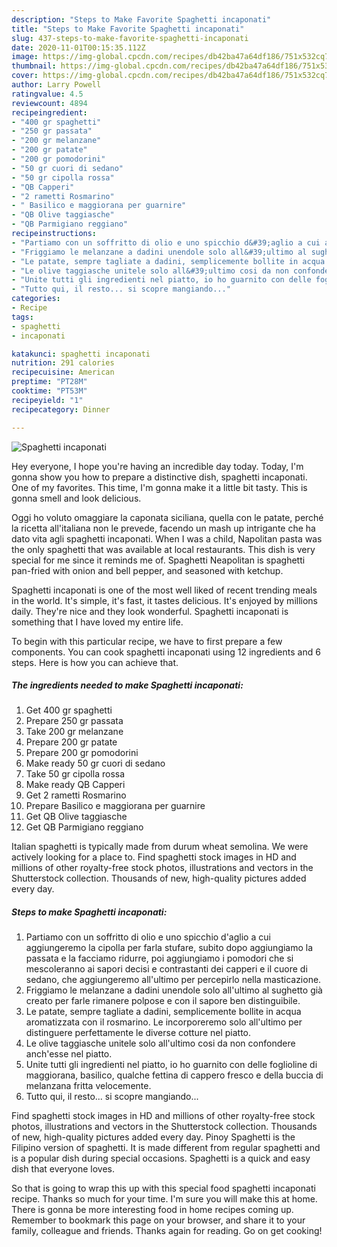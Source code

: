 ```yaml
---
description: "Steps to Make Favorite Spaghetti incaponati"
title: "Steps to Make Favorite Spaghetti incaponati"
slug: 437-steps-to-make-favorite-spaghetti-incaponati
date: 2020-11-01T00:15:35.112Z
image: https://img-global.cpcdn.com/recipes/db42ba47a64df186/751x532cq70/spaghetti-incaponati-recipe-main-photo.jpg
thumbnail: https://img-global.cpcdn.com/recipes/db42ba47a64df186/751x532cq70/spaghetti-incaponati-recipe-main-photo.jpg
cover: https://img-global.cpcdn.com/recipes/db42ba47a64df186/751x532cq70/spaghetti-incaponati-recipe-main-photo.jpg
author: Larry Powell
ratingvalue: 4.5
reviewcount: 4894
recipeingredient:
- "400 gr spaghetti"
- "250 gr passata"
- "200 gr melanzane"
- "200 gr patate"
- "200 gr pomodorini"
- "50 gr cuori di sedano"
- "50 gr cipolla rossa"
- "QB Capperi"
- "2 rametti Rosmarino"
- " Basilico e maggiorana per guarnire"
- "QB Olive taggiasche"
- "QB Parmigiano reggiano"
recipeinstructions:
- "Partiamo con un soffritto di olio e uno spicchio d&#39;aglio a cui aggiungeremo la cipolla per farla stufare, subito dopo aggiungiamo la passata e la facciamo ridurre, poi aggiungiamo i pomodori che si mescoleranno ai sapori decisi e contrastanti dei capperi e il cuore di sedano, che aggiungeremo all&#39;ultimo per percepirlo nella masticazione."
- "Friggiamo le melanzane a dadini unendole solo all&#39;ultimo al sughetto già creato per farle rimanere polpose e con il sapore ben distinguibile."
- "Le patate, sempre tagliate a dadini, semplicemente bollite in acqua aromatizzata con il rosmarino. Le incorporeremo solo all&#39;ultimo per distinguere perfettamente le diverse cotture nel piatto."
- "Le olive taggiasche unitele solo all&#39;ultimo cosi da non confondere anch&#39;esse nel piatto."
- "Unite tutti gli ingredienti nel piatto, io ho guarnito con delle foglioline di maggiorana, basilico, qualche fettina di cappero fresco e della buccia di melanzana fritta velocemente."
- "Tutto qui, il resto... si scopre mangiando..."
categories:
- Recipe
tags:
- spaghetti
- incaponati

katakunci: spaghetti incaponati 
nutrition: 291 calories
recipecuisine: American
preptime: "PT28M"
cooktime: "PT53M"
recipeyield: "1"
recipecategory: Dinner

---
```



![Spaghetti incaponati](https://img-global.cpcdn.com/recipes/db42ba47a64df186/751x532cq70/spaghetti-incaponati-recipe-main-photo.jpg)

Hey everyone, I hope you're having an incredible day today. Today, I'm gonna show you how to prepare a distinctive dish, spaghetti incaponati. One of my favorites. This time, I'm gonna make it a little bit tasty. This is gonna smell and look delicious.

Oggi ho voluto omaggiare la caponata siciliana, quella con le patate, perché la ricetta all&#39;italiana non le prevede, facendo un mash up intrigante che ha dato vita agli spaghetti incaponati. When I was a child, Napolitan pasta was the only spaghetti that was available at local restaurants. This dish is very special for me since it reminds me of. Spaghetti Neapolitan is spaghetti pan-fried with onion and bell pepper, and seasoned with ketchup.

Spaghetti incaponati is one of the most well liked of recent trending meals in the world. It's simple, it's fast, it tastes delicious. It's enjoyed by millions daily. They're nice and they look wonderful. Spaghetti incaponati is something that I have loved my entire life.


To begin with this particular recipe, we have to first prepare a few components. You can cook spaghetti incaponati using 12 ingredients and 6 steps. Here is how you can achieve that.

<!--inarticleads1-->

##### The ingredients needed to make Spaghetti incaponati:

1. Get 400 gr spaghetti
1. Prepare 250 gr passata
1. Take 200 gr melanzane
1. Prepare 200 gr patate
1. Prepare 200 gr pomodorini
1. Make ready 50 gr cuori di sedano
1. Take 50 gr cipolla rossa
1. Make ready QB Capperi
1. Get 2 rametti Rosmarino
1. Prepare  Basilico e maggiorana per guarnire
1. Get QB Olive taggiasche
1. Get QB Parmigiano reggiano


Italian spaghetti is typically made from durum wheat semolina. We were actively looking for a place to. Find spaghetti stock images in HD and millions of other royalty-free stock photos, illustrations and vectors in the Shutterstock collection. Thousands of new, high-quality pictures added every day. 

<!--inarticleads2-->

##### Steps to make Spaghetti incaponati:

1. Partiamo con un soffritto di olio e uno spicchio d&#39;aglio a cui aggiungeremo la cipolla per farla stufare, subito dopo aggiungiamo la passata e la facciamo ridurre, poi aggiungiamo i pomodori che si mescoleranno ai sapori decisi e contrastanti dei capperi e il cuore di sedano, che aggiungeremo all&#39;ultimo per percepirlo nella masticazione.
1. Friggiamo le melanzane a dadini unendole solo all&#39;ultimo al sughetto già creato per farle rimanere polpose e con il sapore ben distinguibile.
1. Le patate, sempre tagliate a dadini, semplicemente bollite in acqua aromatizzata con il rosmarino. Le incorporeremo solo all&#39;ultimo per distinguere perfettamente le diverse cotture nel piatto.
1. Le olive taggiasche unitele solo all&#39;ultimo cosi da non confondere anch&#39;esse nel piatto.
1. Unite tutti gli ingredienti nel piatto, io ho guarnito con delle foglioline di maggiorana, basilico, qualche fettina di cappero fresco e della buccia di melanzana fritta velocemente.
1. Tutto qui, il resto... si scopre mangiando...


Find spaghetti stock images in HD and millions of other royalty-free stock photos, illustrations and vectors in the Shutterstock collection. Thousands of new, high-quality pictures added every day. Pinoy Spaghetti is the Filipino version of spaghetti. It is made different from regular spaghetti and is a popular dish during special occasions. Spaghetti is a quick and easy dish that everyone loves. 

So that is going to wrap this up with this special food spaghetti incaponati recipe. Thanks so much for your time. I'm sure you will make this at home. There is gonna be more interesting food in home recipes coming up. Remember to bookmark this page on your browser, and share it to your family, colleague and friends. Thanks again for reading. Go on get cooking!
